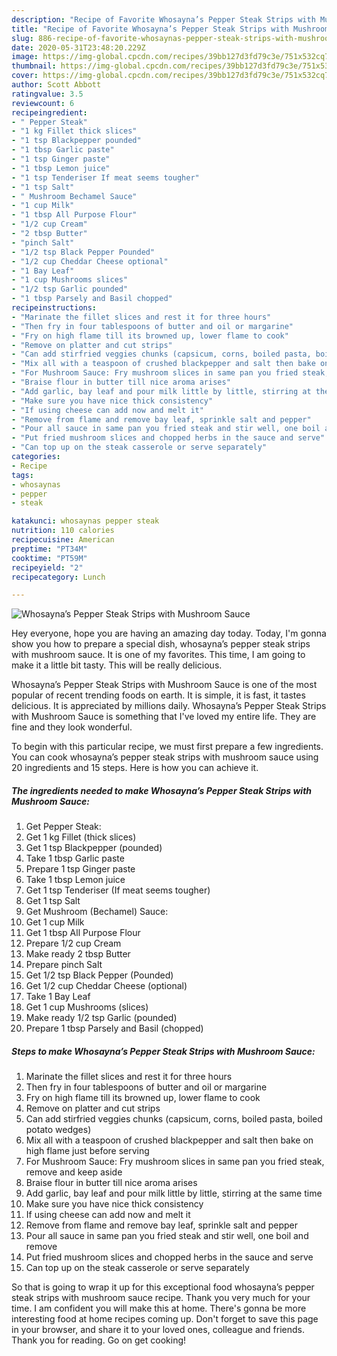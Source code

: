 ```yaml
---
description: "Recipe of Favorite Whosayna’s Pepper Steak Strips with Mushroom Sauce"
title: "Recipe of Favorite Whosayna’s Pepper Steak Strips with Mushroom Sauce"
slug: 886-recipe-of-favorite-whosaynas-pepper-steak-strips-with-mushroom-sauce
date: 2020-05-31T23:48:20.229Z
image: https://img-global.cpcdn.com/recipes/39bb127d3fd79c3e/751x532cq70/whosaynas-pepper-steak-strips-with-mushroom-sauce-recipe-main-photo.jpg
thumbnail: https://img-global.cpcdn.com/recipes/39bb127d3fd79c3e/751x532cq70/whosaynas-pepper-steak-strips-with-mushroom-sauce-recipe-main-photo.jpg
cover: https://img-global.cpcdn.com/recipes/39bb127d3fd79c3e/751x532cq70/whosaynas-pepper-steak-strips-with-mushroom-sauce-recipe-main-photo.jpg
author: Scott Abbott
ratingvalue: 3.5
reviewcount: 6
recipeingredient:
- " Pepper Steak"
- "1 kg Fillet thick slices"
- "1 tsp Blackpepper pounded"
- "1 tbsp Garlic paste"
- "1 tsp Ginger paste"
- "1 tbsp Lemon juice"
- "1 tsp Tenderiser If meat seems tougher"
- "1 tsp Salt"
- " Mushroom Bechamel Sauce"
- "1 cup Milk"
- "1 tbsp All Purpose Flour"
- "1/2 cup Cream"
- "2 tbsp Butter"
- "pinch Salt"
- "1/2 tsp Black Pepper Pounded"
- "1/2 cup Cheddar Cheese optional"
- "1 Bay Leaf"
- "1 cup Mushrooms slices"
- "1/2 tsp Garlic pounded"
- "1 tbsp Parsely and Basil chopped"
recipeinstructions:
- "Marinate the fillet slices and rest it for three hours"
- "Then fry in four tablespoons of butter and oil or margarine"
- "Fry on high flame till its browned up, lower flame to cook"
- "Remove on platter and cut strips"
- "Can add stirfried veggies chunks (capsicum, corns, boiled pasta, boiled potato wedges)"
- "Mix all with a teaspoon of crushed blackpepper and salt then bake on high flame just before serving"
- "For Mushroom Sauce: Fry mushroom slices in same pan you fried steak, remove and keep aside"
- "Braise flour in butter till nice aroma arises"
- "Add garlic, bay leaf and pour milk little by little, stirring at the same time"
- "Make sure you have nice thick consistency"
- "If using cheese can add now and melt it"
- "Remove from flame and remove bay leaf, sprinkle salt and pepper"
- "Pour all sauce in same pan you fried steak and stir well, one boil and remove"
- "Put fried mushroom slices and chopped herbs in the sauce and serve"
- "Can top up on the steak casserole or serve separately"
categories:
- Recipe
tags:
- whosaynas
- pepper
- steak

katakunci: whosaynas pepper steak 
nutrition: 110 calories
recipecuisine: American
preptime: "PT34M"
cooktime: "PT59M"
recipeyield: "2"
recipecategory: Lunch

---
```



![Whosayna’s Pepper Steak Strips with Mushroom Sauce](https://img-global.cpcdn.com/recipes/39bb127d3fd79c3e/751x532cq70/whosaynas-pepper-steak-strips-with-mushroom-sauce-recipe-main-photo.jpg)

Hey everyone, hope you are having an amazing day today. Today, I'm gonna show you how to prepare a special dish, whosayna’s pepper steak strips with mushroom sauce. It is one of my favorites. This time, I am going to make it a little bit tasty. This will be really delicious.

Whosayna’s Pepper Steak Strips with Mushroom Sauce is one of the most popular of recent trending foods on earth. It is simple, it is fast, it tastes delicious. It is appreciated by millions daily. Whosayna’s Pepper Steak Strips with Mushroom Sauce is something that I've loved my entire life. They are fine and they look wonderful.




To begin with this particular recipe, we must first prepare a few ingredients. You can cook whosayna’s pepper steak strips with mushroom sauce using 20 ingredients and 15 steps. Here is how you can achieve it.

<!--inarticleads1-->

##### The ingredients needed to make Whosayna’s Pepper Steak Strips with Mushroom Sauce:

1. Get  Pepper Steak:
1. Get 1 kg Fillet (thick slices)
1. Get 1 tsp Blackpepper (pounded)
1. Take 1 tbsp Garlic paste
1. Prepare 1 tsp Ginger paste
1. Take 1 tbsp Lemon juice
1. Get 1 tsp Tenderiser (If meat seems tougher)
1. Get 1 tsp Salt
1. Get  Mushroom (Bechamel) Sauce:
1. Get 1 cup Milk
1. Get 1 tbsp All Purpose Flour
1. Prepare 1/2 cup Cream
1. Make ready 2 tbsp Butter
1. Prepare pinch Salt
1. Get 1/2 tsp Black Pepper (Pounded)
1. Get 1/2 cup Cheddar Cheese (optional)
1. Take 1 Bay Leaf
1. Get 1 cup Mushrooms (slices)
1. Make ready 1/2 tsp Garlic (pounded)
1. Prepare 1 tbsp Parsely and Basil (chopped)




<!--inarticleads2-->

##### Steps to make Whosayna’s Pepper Steak Strips with Mushroom Sauce:

1. Marinate the fillet slices and rest it for three hours
1. Then fry in four tablespoons of butter and oil or margarine
1. Fry on high flame till its browned up, lower flame to cook
1. Remove on platter and cut strips
1. Can add stirfried veggies chunks (capsicum, corns, boiled pasta, boiled potato wedges)
1. Mix all with a teaspoon of crushed blackpepper and salt then bake on high flame just before serving
1. For Mushroom Sauce: Fry mushroom slices in same pan you fried steak, remove and keep aside
1. Braise flour in butter till nice aroma arises
1. Add garlic, bay leaf and pour milk little by little, stirring at the same time
1. Make sure you have nice thick consistency
1. If using cheese can add now and melt it
1. Remove from flame and remove bay leaf, sprinkle salt and pepper
1. Pour all sauce in same pan you fried steak and stir well, one boil and remove
1. Put fried mushroom slices and chopped herbs in the sauce and serve
1. Can top up on the steak casserole or serve separately




So that is going to wrap it up for this exceptional food whosayna’s pepper steak strips with mushroom sauce recipe. Thank you very much for your time. I am confident you will make this at home. There's gonna be more interesting food at home recipes coming up. Don't forget to save this page in your browser, and share it to your loved ones, colleague and friends. Thank you for reading. Go on get cooking!
